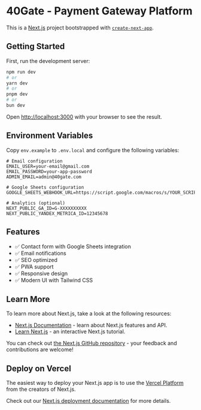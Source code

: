 # 40Gate - Payment Gateway Platform

This is a [Next.js](https://nextjs.org) project bootstrapped with [`create-next-app`](https://nextjs.org/docs/app/api-reference/cli/create-next-app).

## Getting Started

First, run the development server:

```bash
npm run dev
# or
yarn dev
# or
pnpm dev
# or
bun dev
```

Open [http://localhost:3000](http://localhost:3000) with your browser to see the result.

## Environment Variables

Copy `env.example` to `.env.local` and configure the following variables:

```env
# Email configuration
EMAIL_USER=your-email@gmail.com
EMAIL_PASSWORD=your-app-password
ADMIN_EMAIL=admin@40gate.com

# Google Sheets configuration
GOOGLE_SHEETS_WEBHOOK_URL=https://script.google.com/macros/s/YOUR_SCRIPT_ID/exec

# Analytics (optional)
NEXT_PUBLIC_GA_ID=G-XXXXXXXXXX
NEXT_PUBLIC_YANDEX_METRICA_ID=12345678
```

## Features

- ✅ Contact form with Google Sheets integration
- ✅ Email notifications
- ✅ SEO optimized
- ✅ PWA support
- ✅ Responsive design
- ✅ Modern UI with Tailwind CSS

## Learn More

To learn more about Next.js, take a look at the following resources:

- [Next.js Documentation](https://nextjs.org/docs) - learn about Next.js features and API.
- [Learn Next.js](https://nextjs.org/learn) - an interactive Next.js tutorial.

You can check out [the Next.js GitHub repository](https://github.com/vercel/next.js) - your feedback and contributions are welcome!

## Deploy on Vercel

The easiest way to deploy your Next.js app is to use the [Vercel Platform](https://vercel.com/new?utm_medium=default-template&filter=next.js&utm_source=create-next-app&utm_campaign=create-next-app-readme) from the creators of Next.js.

Check out our [Next.js deployment documentation](https://nextjs.org/docs/app/building-your-application/deploying) for more details.
